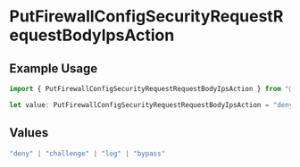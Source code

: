 # PutFirewallConfigSecurityRequestRequestBodyIpsAction

## Example Usage

```typescript
import { PutFirewallConfigSecurityRequestRequestBodyIpsAction } from "@vercel/sdk/models/operations/putfirewallconfig.js";

let value: PutFirewallConfigSecurityRequestRequestBodyIpsAction = "deny";
```

## Values

```typescript
"deny" | "challenge" | "log" | "bypass"
```